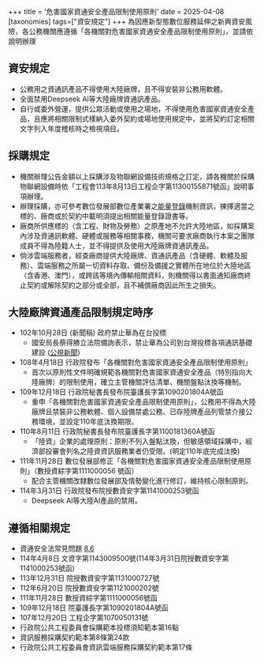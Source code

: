 +++
title = '危害國家資通安全產品限制使用原則'
date = 2025-04-08
[taxonomies]
tags=["資安規定"]
+++
為因應新型態數位服務延伸之新興資安風險，各公務機關應遵循「各機關對危害國家資通安全產品限制使用原則」，並請依說明辦理
<!-- more -->

## 資安規定
- 公務用之資通訊產品不得使用大陸廠牌，且不得安裝非公務用軟體。
- 全面禁用Deepseek AI等大陸廠牌資通訊產品。
- 自行或委外營運，提供公眾活動或使用之場地，不得使用危害國家資通安全產品，且應將相關限制式樣納入委外契約或場地使用規定中，並將契約訂定相關文字列入年度稽核時之檢視項目。

## 採購規定
- 機關辦理公告金額以上採購涉及物聯網設備技術規格之訂定，請各機關於採購物聯網設備時依「工程會113年8月13日工程企字第11300155871號函」說明事項辦理。
- 辦理採購，亦可參考數位發展部數位產業署之[能量登錄](https://moda.gov.tw/ADI/services/apply-serivces/energy/1363)機制資訊，揀擇適當之標的、廠商或於契約中載明須提出相關能量登錄證書等。
- 廠商所供應標的（含工程、財物及勞務）之原產地不允許大陸地區，如採購案內涉及資通訊軟體、硬體或服務等相關事務，機關可要求廠商執行本案之團隊成員不得為陸籍人士，並不得提供及使用大陸廠牌資通訊產品。
- 倘涉雲端服務者，經查廠商提供大陸廠牌、資通訊產品（含硬體、軟體及服務）、雲端服務之所屬一切資料存取、備份及備援之實體所在地位於大陸地區（含香港、澳門），或跨該等境內傳輸相關資料，則機關得以書面通知廠商終止契約或解除契約之部分或全部，且不補償廠商因此所生之損失。

## 大陸廠牌資通產品限制規定時序
- 102年10月28日 (新聞稿) 政府禁止華為在台投標
  - 國安局長蔡得勝立法院備詢表示，禁止華為公司到台灣投標各項通訊基礎建設 ([公視新聞](https://news.pts.org.tw/article/253653))
- 108年4月18日 行政院發布「各機關對危害國家資通安全產品限制使用原則」
  - 首次以原則性文件明確規範各機關對危害國家資通安全產品（特別指向大陸廠牌）的限制使用，確立主管機關評估清單、機關盤點汰換等機制。
- 109年12月18日 行政院秘書長發布院臺護長字第1090201804A號函
  - 重申「各機關對危害國家資通安全產品限制使用原則」，公務用不得為大陸廠牌且禁裝非公務軟體、個人設備禁處公務、已存陸牌產品列管禁介接公務環境，並設定110年底汰換期限。
- 110年8月11日 行政院秘書長發布院臺護長字第1100181360A號函
  - 「陸資」企業的處理原則：原則不列入盤點汰換，但敏感領域採購中，經濟部投審會列名之陸資資訊服務業者仍受限。(明定110年底完成汰換)
- 111年11月28日 數位發展部修正「各機關對危害國家資通安全產品限制使用原則」（數授資綜字第1111000056 號函）
  - 配合主管機關改隸數位發展部及情勢變化進行修訂，維持核心限制原則。
- 114年3月31日 行政院發布院授數資安字第1141000253號函
  - Deepseek AI等大陸AI產品的禁用。

## 遵循相關規定
- 資通安全法常見問題 [8.6](https://moda.gov.tw/ACS/laws/faq/28/646#qaH742) 
- 114年4月8日 文資字第1143009500號(114年3月31日院授數資安字第1141000253號函)
- 113年12月31日 院授數資安字第1131000727號
- 112年6月20日 院授數資安字第1121000202號
- 111年11月28日 數授資綜字第1111000056號函
- 109年12月18日 院臺護長字第1090201804A號函
- 107年12月20日 工程企字第1070050131號
- 行政院公共工程委員會採購範本投標須知範本第16點
- 資訊服務採購契約範本第8條第24款
- 行政院公共工程委員會資訊雲端服務採購契約範本第17條